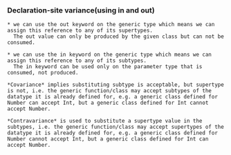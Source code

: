 ### Declaration-site variance(using in and out)

    * we can use the out keyword on the generic type which means we can assign this reference to any of its supertypes.
      The out value can only be produced by the given class but can not be consumed.

    * we can use the in keyword on the generic type which means we can assign this reference to any of its subtypes.
      The in keyword can be used only on the parameter type that is consumed, not produced.

    *Covariance* implies substituting subtype is acceptable, but supertype is not, i.e. the generic function/class may accept subtypes of the datatype it is already defined for, e.g. a generic class defined for Number can accept Int, but a generic class defined for Int cannot accept Number.

    *Contravariance* is used to substitute a supertype value in the subtypes, i.e. the generic function/class may accept supertypes of the datatype it is already defined for, e.g. a generic class defined for Number cannot accept Int, but a generic class defined for Int can accept Number.
